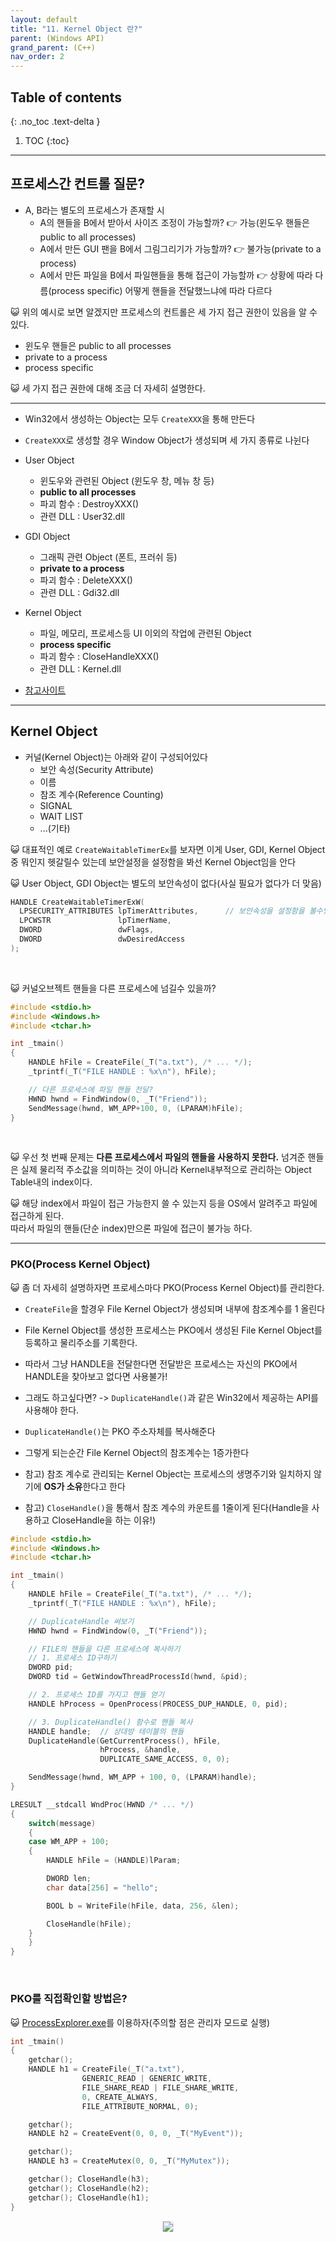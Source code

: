 ```yaml
---
layout: default
title: "11. Kernel Object 란?"
parent: (Windows API)
grand_parent: (C++)
nav_order: 2
---
```


## Table of contents
{: .no_toc .text-delta }

1. TOC
{:toc}

---

## 프로세스간 컨트롤 질문?

* A, B라는 별도의 프로세스가 존재할 시<br>
    * A의 핸들을 B에서 받아서 사이즈 조정이 가능할까? 👉 가능(윈도우 핸들은 public to all processes)
    * A에서 만든 GUI 팬을 B에서 그림그리기가 가능할까? 👉 불가능(private to a process)
    * A에서 만든 파일을 B에서 파일핸들을 통해 접근이 가능할까 👉 상황에 따라 다름(process specific) 어떻게 핸들을 전달했느냐에 따라 다르다

😺 위의 예시로 보면 알겠지만 프로세스의 컨트롤은 세 가지 접근 권한이 있음을 알 수 있다.

* 윈도우 핸들은 public to all processes
* private to a process
* process specific

😺 세 가지 접근 권한에 대해 조금 더 자세히 설명한다.

---

* Win32에서 생성하는 Object는 모두 `CreateXXX`을 통해 만든다
* `CreateXXX`로 생성할 경우 Window Object가 생성되며 세 가지 종류로 나뉜다

* User Object
    * 윈도우와 관련된 Object (윈도우 창, 메뉴 창 등)
    * **public to all processes**
    * 파괴 함수 : DestroyXXX()
    * 관련 DLL : User32.dll
* GDI Object
    * 그래픽 관련 Object (폰트, 프러쉬 등)
    * **private to a process**
    * 파괴 함수 : DeleteXXX()
    * 관련 DLL : Gdi32.dll
* Kernel Object
    * 파일, 메모리, 프로세스등 UI 이외의 작업에 관련된 Object
    * **process specific**
    * 파괴 함수 : CloseHandleXXX()
    * 관련 DLL : Kernel.dll

* [참고사이트](https://docs.microsoft.com/en-us/windows/win32/sysinfo/object-categories)

---

## Kernel Object

* 커널(Kernel Object)는 아래와 같이 구성되어있다
    * 보안 속성(Security Attribute)
    * 이름
    * 참조 계수(Reference Counting)
    * SIGNAL
    * WAIT LIST
    * ...(기타)

😺 대표적인 예로 `CreateWaitableTimerEx`를 보자면 이게 User, GDI, Kernel Object중 뭐인지 헷갈릴수 있는데 보안설정을 설정함을 봐선 Kernel Object임을 안다

😺 User Object, GDI Object는 별도의 보안속성이 없다(사실 필요가 없다가 더 맞음)

```cpp
HANDLE CreateWaitableTimerExW(
  LPSECURITY_ATTRIBUTES lpTimerAttributes,      // 보안속성을 설정함을 볼수있음
  LPCWSTR               lpTimerName,
  DWORD                 dwFlags,
  DWORD                 dwDesiredAccess
);
```

<br>

😺 커널오브젝트 핸들을 다른 프로세스에 넘길수 있을까?

```cpp
#include <stdio.h>
#include <Windows.h>
#include <tchar.h>

int _tmain()
{
    HANDLE hFile = CreateFile(_T("a.txt"), /* ... */);
    _tprintf(_T("FILE HANDLE : %x\n"), hFile);

    // 다른 프로세스에 파일 핸들 전달?
    HWND hwnd = FindWindow(0, _T("Friend"));
    SendMessage(hwnd, WM_APP+100, 0, (LPARAM)hFile);
}
```

<br>

😺 우선 첫 번째 문제는 **다른 프로세스에서 파일의 핸들을 사용하지 못한다.** 넘겨준 핸들은 실제 물리적 주소값을 의미하는 것이 아니라 Kernel내부적으로 관리하는 Object Table내의 index이다.

😺 해당 index에서 파일이 접근 가능한지 쓸 수 있는지 등을 OS에서 알려주고 파일에 접근하게 된다.<br>
따라서 파일의 핸들(단순 index)만으론 파일에 접근이 불가능 하다.

---

### PKO(Process Kernel Object)

😺 좀 더 자세히 설명하자면 프로세스마다 PKO(Process Kernel Object)를 관리한다. 

* `CreateFile`을 할경우 File Kernel Object가 생성되며 내부에 참조계수를 1 올린다
* File Kernel Object를 생성한 프로세스는 PKO에서 생성된 File Kernel Object를 등록하고 물리주소를 기록한다.
* 따라서 그냥 HANDLE을 전달한다면 전달받은 프로세스는 자신의 PKO에서  HANDLE을 찾아보고 없다면 사용불가!

* 그래도 하고싶다면? -> `DuplicateHandle()`과 같은 Win32에서 제공하는 API를 사용해야 한다.
* `DuplicateHandle()`는 PKO 주소자체를 복사해준다
* 그렇게 되는순간 File Kernel Object의 참조계수는 1증가한다

* 참고) 참조 계수로 관리되는 Kernel Object는 프로세스의 생명주기와 일치하지 않기에 **OS가 소유**한다고 한다
* 참고) `CloseHandle()`을 통해서 참조 계수의 카운트를 1줄이게 된다(Handle을 사용하고 CloseHandle을 하는 이유!)

```cpp
#include <stdio.h>
#include <Windows.h>
#include <tchar.h>

int _tmain()
{
    HANDLE hFile = CreateFile(_T("a.txt"), /* ... */);
    _tprintf(_T("FILE HANDLE : %x\n"), hFile);

    // DuplicateHandle 써보기
    HWND hwnd = FindWindow(0, _T("Friend"));

    // FILE의 핸들을 다른 프로세스에 복사하기
    // 1. 프로세스 ID구하기
    DWORD pid;
    DWORD tid = GetWindowThreadProcessId(hwnd, &pid);

    // 2. 프로세스 ID를 가지고 핸들 얻기
    HANDLE hProcess = OpenProcess(PROCESS_DUP_HANDLE, 0, pid);

    // 3. DuplicateHandle() 함수로 핸들 복사
    HANDLE handle;  // 상대방 테이블의 핸들
    DuplicateHandle(GetCurrentProcess(), hFile,
                    hProcess, &handle,
                    DUPLICATE_SAME_ACCESS, 0, 0);

    SendMessage(hwnd, WM_APP + 100, 0, (LPARAM)handle);
}
```

```cpp
LRESULT __stdcall WndProc(HWND /* ... */)
{
    switch(message)
    {
    case WM_APP + 100;
    {
        HANDLE hFile = (HANDLE)lParam;

        DWORD len;
        char data[256] = "hello";

        BOOL b = WriteFile(hFile, data, 256, &len);

        CloseHandle(hFile);
    }
    }
}
```

<br>

### PKO를 직접확인할 방법은?

😺 [ProcessExplorer.exe](https://docs.microsoft.com/en-us/sysinternals/downloads/process-explorer)를 이용하자(주의할 점은 관리자 모드로 실행)

```cpp
int _tmain()
{
    getchar();
    HANDLE h1 = CreateFile(_T("a.txt"),
                GENERIC_READ | GENERIC_WRITE,
                FILE_SHARE_READ | FILE_SHARE_WRITE,
                0, CREATE_ALWAYS,
                FILE_ATTRIBUTE_NORMAL, 0);

    getchar();
    HANDLE h2 = CreateEvent(0, 0, 0, _T("MyEvent"));

    getchar();
    HANDLE h3 = CreateMutex(0, 0, _T("MyMutex"));

    getchar(); CloseHandle(h3);
    getchar(); CloseHandle(h2);
    getchar(); CloseHandle(h1);
}
```

<p align="center">
  <img src="https://taehyungs-programming-blog.github.io/blog/assets/images/cpp/win32api/win32-11-1.png" style="border-radius:5%;border:1px solid #e6e1e8"/>
</p>
